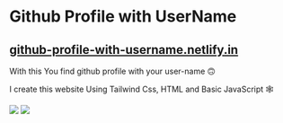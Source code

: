 <h1>Github Profile with UserName</h1>
<h2>
  <a href="https://github-profile-with-username.netlify.app/"> github-profile-with-username.netlify.in</a>
</h2>

<p>With this You find github profile with your user-name 🙃</p>
<p>I create this website Using Tailwind Css, HTML and Basic JavaScript 🕸️</p>

<div>
  <img src="https://github-production-user-asset-6210df.s3.amazonaws.com/142505698/278794771-77c89264-7f48-443a-86d5-b4c1ded45699.jpeg">
   <img src="https://github-production-user-asset-6210df.s3.amazonaws.com/142505698/278794782-b340a3da-044b-496a-9ef8-3da468aad068.jpeg"> 
</div>
